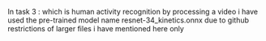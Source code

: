 In task 3 : which is human activity recognition by processing a video  i have used the pre-trained model name resnet-34_kinetics.onnx due to github restrictions of larger files i have mentioned here only
